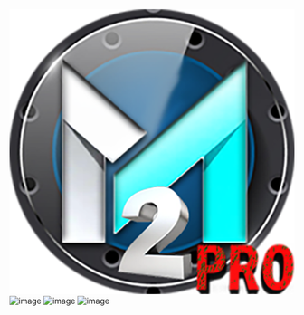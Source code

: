 ![image](https://github.com/Area51Crew/OB-M2-Browning/blob/main/glass_icon_m2_pro_def_512.png)
![image](https://github.com/Area51Crew/OB-M2-Browning/blob/main/screenshot_20221225_084151.jpg)
![image](https://github.com/Area51Crew/OB-M2-Browning/blob/main/screenshot_20221226_101515.jpg)
![image](https://github.com/Area51Crew/OB-M2-Browning/blob/main/screenshot_20230124_031409.jpg)

